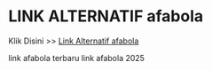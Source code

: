 # LINK ALTERNATIF afabola

Klik Disini >> <a href="https://linksto.pages.dev/">Link Alternatif afabola </a>

link afabola terbaru
link afabola 2025